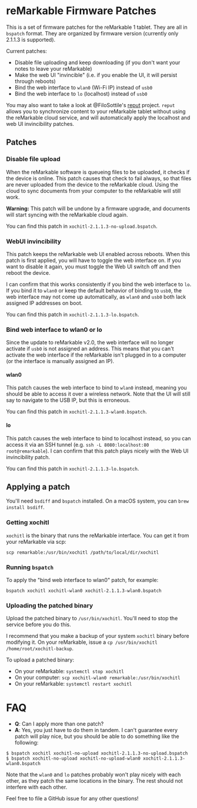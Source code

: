 # reMarkable Firmware Patches

This is a set of firmware patches for the reMarkable 1 tablet. They are all in `bspatch` format. They are organized by firmware version (currently only 2.1.1.3 is supported).

Current patches:

* Disable file uploading and keep downloading (if you don't want your notes to leave your reMarkable)
* Make the web UI "invincible" (i.e. if you enable the UI, it will persist through reboots)
* Bind the web interface to `wlan0` (Wi-Fi IP) instead of `usb0`
* Bind the web interface to `lo` (localhost) instead of `usb0`

You may also want to take a look at @FiloSottile's [reput](https://github.com/FiloSottile/mostly-harmless/tree/master/reput) project. `reput` allows you to synchronize content to your reMarkable tablet without using the reMarkable cloud service, and will automatically apply the localhost and web UI invincibility patches.

## Patches

### Disable file upload

When the reMarkable software is queueing files to be uploaded, it checks if the device is online. This patch causes that check to fail always, so that files are never uploaded from the device to the reMarkable cloud. Using the cloud to sync documents from your computer to the reMarkable will still work.

**Warning:** This patch will be undone by a firmware upgrade, and documents will start syncing with the reMarkable cloud again.

You can find this patch in `xochitl-2.1.1.3-no-upload.bspatch`.

### WebUI invincibility

This patch keeps the reMarkable web UI enabled across reboots. When this patch is first applied, you will have to toggle the web interface on. If you want to disable it again, you must toggle the Web UI switch off and then reboot the device.

I can confirm that this works consistently if you bind the web interface to `lo`. If you bind it to `wlan0` or keep the default behavior of binding to `usb0`, the web interface may not come up automatically, as `wlan0` and `usb0` both lack assigned IP addresses on boot.

You can find this patch in `xochitl-2.1.1.3-lo.bspatch`.

### Bind web interface to wlan0 or lo

Since the update to reMarkable v2.0, the web interface will no longer activate if `usb0` is not assigned an address. This means that you can't activate the web interface if the reMarkable isn't plugged in to a computer (or the interface is manually assigned an IP).

#### wlan0

This patch causes the web interface to bind to `wlan0` instead, meaning you should be able to access it over a wireless network. Note that the UI will still say to navigate to the USB IP, but this is erroneous.

You can find this patch in `xochitl-2.1.1.3-wlan0.bspatch`.

#### lo

This patch causes the web interface to bind to localhost instead, so you can access it via an SSH tunnel (e.g. `ssh -L 8080:localhost:80 root@remarkable`). I can confirm that this patch plays nicely with the Web UI invincibility patch.

You can find this patch in `xochitl-2.1.1.3-lo.bspatch`.

## Applying a patch

You'll need `bsdiff` and `bspatch` installed. On a macOS system, you can `brew install bsdiff`.

### Getting xochitl

`xochitl` is the binary that runs the reMarkable interface. You can get it from your reMarkable via scp:

```
scp remarkable:/usr/bin/xochitl /path/to/local/dir/xochitl
```

### Running `bspatch`

To apply the "bind web interface to wlan0" patch, for example:

```
bspatch xochitl xochitl-wlan0 xochitl-2.1.1.3-wlan0.bspatch
```

### Uploading the patched binary

Upload the patched binary to `/usr/bin/xochitl`. You'll need to stop the service before you do this.

I recommend that you make a backup of your system `xochitl` binary before modifying it. On your reMarkable, issue a `cp /usr/bin/xochitl /home/root/xochitl-backup`.

To upload a patched binary:

* On your reMarkable: `systemctl stop xochitl`
* On your computer: `scp xochitl-wlan0 remarkable:/usr/bin/xochitl`
* On your reMarkable: `systemctl restart xochitl`

# FAQ

* **Q**: Can I apply more than one patch?
* **A**: Yes, you just have to do them in tandem. I can't guarantee every patch will play nice, but you should be able to do something like the following:

```
$ bspatch xochitl xochitl-no-upload xochitl-2.1.1.3-no-upload.bspatch
$ bspatch xochitl-no-upload xochitl-no-upload-wlan0 xochitl-2.1.1.3-wlan0.bspatch
```

Note that the `wlan0` and `lo` patches probably won't play nicely with each other, as they patch the same locations in the binary. The rest should not interfere with each other.

Feel free to file a GitHub issue for any other questions!

